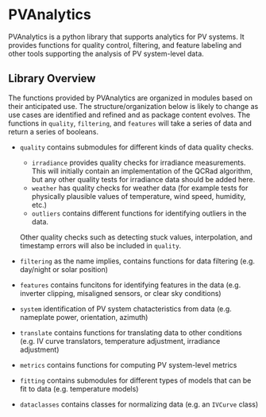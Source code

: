 # PVAnalytics

PVAnalytics is a python library that supports analytics for PV
systems. It provides functions for quality control, filtering, and
feature labeling and other tools supporting the analysis of PV
system-level data.

## Library Overview

The functions provided by PVAnalytics are organized in
modules based on their anticipated use. 
The structure/organization below is likely to
change as use cases are identified and refined and as package content evolves.
The functions in `quality`,
`filtering`, and `features` will take a series of data and return a
series of booleans.
* `quality` contains submodules for different kinds of data quality
  checks.
  * `irradiance` provides quality checks for irradiance measurements. This will
    initially contain an implementation of the QCRad algorithm, but
    any other quality tests for irradiance data should be added here.
  * `weather` has quality checks for weather data (for example tests
    for physically plausible values of temperature, wind speed,
    humidity, etc.)
  * `outliers` contains different functions for identifying outliers
    in the data.

  Other quality checks such as detecting stuck values, interpolation,
  and timestamp errors will also be included in `quality`.
* `filtering` as the name implies, contains functions for data
  filtering (e.g. day/night or solar position)
* `features` contains funcitons for identifying features in the data
  (e.g. inverter clipping, misaligned sensors, or clear sky
  conditions)
* `system` identification of PV system chatacteristics from data
  (e.g. nameplate power, orientation, azimuth)
* `translate` contains functions for translating data to other
  conditions (e.g. IV curve translators, temperature adjustment,
  irradiance adjustment)
* `metrics` contains functions for computing PV system-level metrics
* `fitting` contains submodules for different types of models that can
  be fit to data (e.g.
  temperature models)
* `dataclasses` contains classes for normalizing data (e.g. an
  `IVCurve` class)
